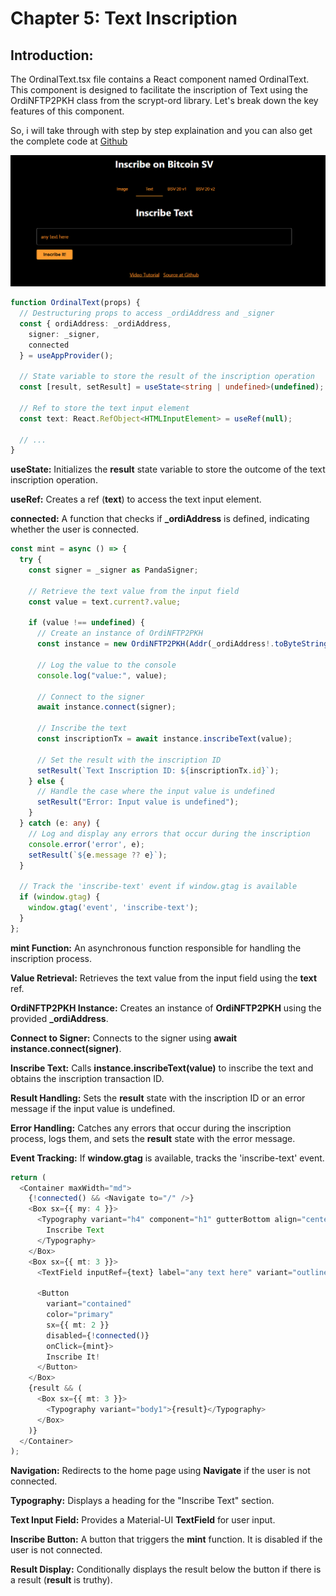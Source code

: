 # Chapter 5: Text Inscription

## Introduction:
The OrdinalText.tsx file contains a React component named OrdinalText. 
This component is designed to facilitate the inscription of Text using the OrdiNFTP2PKH class from the scrypt-ord library. 
Let's break down the key features of this component.

So, i will take through with step by step explaination and you can also get the complete code at [Github](https://github.com/sCrypt-Inc/inscribe/blob/master/src/ordinalText.tsx)

![](../../3.png)

```ts
function OrdinalText(props) {
  // Destructuring props to access _ordiAddress and _signer
  const { ordiAddress: _ordiAddress,
    signer: _signer,
    connected
  } = useAppProvider();

  // State variable to store the result of the inscription operation
  const [result, setResult] = useState<string | undefined>(undefined);

  // Ref to store the text input element
  const text: React.RefObject<HTMLInputElement> = useRef(null);

  // ...
}

```
**useState:** Initializes the **result** state variable to store the outcome of the text inscription operation.

**useRef:** Creates a ref (**text**) to access the text input element.

**connected:** A function that checks if **_ordiAddress** is defined, indicating whether the user is connected.


```ts
const mint = async () => {
  try {
    const signer = _signer as PandaSigner;

    // Retrieve the text value from the input field
    const value = text.current?.value;

    if (value !== undefined) {
      // Create an instance of OrdiNFTP2PKH
      const instance = new OrdiNFTP2PKH(Addr(_ordiAddress!.toByteString()));

      // Log the value to the console
      console.log("value:", value);

      // Connect to the signer
      await instance.connect(signer);

      // Inscribe the text
      const inscriptionTx = await instance.inscribeText(value);

      // Set the result with the inscription ID
      setResult(`Text Inscription ID: ${inscriptionTx.id}`);
    } else {
      // Handle the case where the input value is undefined
      setResult("Error: Input value is undefined");
    }
  } catch (e: any) {
    // Log and display any errors that occur during the inscription
    console.error('error', e);
    setResult(`${e.message ?? e}`);
  }

  // Track the 'inscribe-text' event if window.gtag is available
  if (window.gtag) {
    window.gtag('event', 'inscribe-text');
  }
};

```

**mint Function:** An asynchronous function responsible for handling the inscription process.

**Value Retrieval:** Retrieves the text value from the input field using the **text** ref.

**OrdiNFTP2PKH Instance:** Creates an instance of **OrdiNFTP2PKH** using the provided **_ordiAddress**.

**Connect to Signer:** Connects to the signer using **await instance.connect(signer)**.

**Inscribe Text:** Calls **instance.inscribeText(value)** to inscribe the text and obtains the inscription transaction ID.

**Result Handling:** Sets the **result** state with the inscription ID or an error message if the input value is undefined.

**Error Handling:** Catches any errors that occur during the inscription process, logs them, and sets the **result** state with the error message.

**Event Tracking:** If **window.gtag** is available, tracks the 'inscribe-text' event.

```ts
return (
  <Container maxWidth="md">
    {!connected() && <Navigate to="/" />}
    <Box sx={{ my: 4 }}>
      <Typography variant="h4" component="h1" gutterBottom align="center">
        Inscribe Text
      </Typography>
    </Box>
    <Box sx={{ mt: 3 }}>
      <TextField inputRef={text} label="any text here" variant="outlined" fullWidth />

      <Button
        variant="contained"
        color="primary"
        sx={{ mt: 2 }}
        disabled={!connected()}
        onClick={mint}>
        Inscribe It!
      </Button>
    </Box>
    {result && (
      <Box sx={{ mt: 3 }}>
        <Typography variant="body1">{result}</Typography>
      </Box>
    )}
  </Container>
);
```

**Navigation:** Redirects to the home page using **Navigate** if the user is not connected.

**Typography:** Displays a heading for the "Inscribe Text" section.

**Text Input Field:** Provides a Material-UI **TextField** for user input.

**Inscribe Button:** A button that triggers the **mint** function. It is disabled if the user is not connected.

**Result Display:** Conditionally displays the result below the button if there is a result (**result** is truthy).

